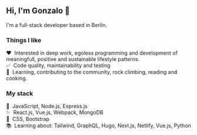 ## Hi, I'm Gonzalo 👋

I'm a full-stack developer based in Berlin. 

### Things I like

:heart:&nbsp;&nbsp;Interested in deep work, egoless programming and development of meaningfull, positive and sustainable lifestyle patterns.
<br>:white_check_mark:&nbsp;&nbsp;Code quality, maintainability and testing
<br>:telescope:&nbsp;&nbsp;Learning, contributing to the community, rock climbing, reading and cooking.

### My stack

:gem:&nbsp;&nbsp;JavaScript, Node.js, Express.js
<br>:sparkles:&nbsp;&nbsp;React.js, Vue.js, Webpack, MongoDB
<br>:art:&nbsp;&nbsp;CSS, Bootstrap
<br>:books:&nbsp;&nbsp;Learning about: Tailwind, GraphQL, Hugo, Next.js, Netlify, Vue.js, Python
